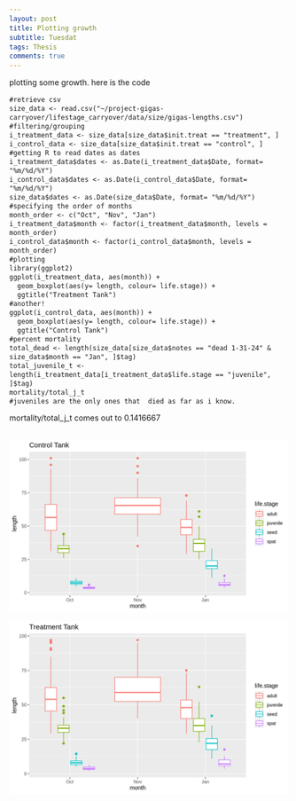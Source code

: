 ```yaml
---
layout: post
title: Plotting growth
subtitle: Tuesdat
tags: Thesis
comments: true
---
```

plotting some growth. here is the code
```{r}
#retrieve csv
size_data <- read.csv("~/project-gigas-carryover/lifestage_carryover/data/size/gigas-lengths.csv")
#filtering/grouping
i_treatment_data <- size_data[size_data$init.treat == "treatment", ]
i_control_data <- size_data[size_data$init.treat == "control", ]
#getting R to read dates as dates
i_treatment_data$dates <- as.Date(i_treatment_data$Date, format= "%m/%d/%Y")
i_control_data$dates <- as.Date(i_control_data$Date, format= "%m/%d/%Y")
size_data$dates <- as.Date(size_data$Date, format= "%m/%d/%Y")
#specifying the order of months
month_order <- c("Oct", "Nov", "Jan")
i_treatment_data$month <- factor(i_treatment_data$month, levels = month_order)
i_control_data$month <- factor(i_control_data$month, levels = month_order)
#plotting
library(ggplot2)
ggplot(i_treatment_data, aes(month)) +
  geom_boxplot(aes(y= length, colour= life.stage)) +
  ggtitle("Treatment Tank")
#another!
ggplot(i_control_data, aes(month)) +
  geom_boxplot(aes(y= length, colour= life.stage)) +
  ggtitle("Control Tank")
#percent mortality
total_dead <- length(size_data[size_data$notes == "dead 1-31-24" & size_data$month == "Jan", ]$tag)
total_juvenile_t <- length(i_treatment_data[i_treatment_data$life.stage == "juvenile", ]$tag)
mortality/total_j_t
#juveniles are the only ones that  died as far as i know.
```
mortality/total_j_t comes out to 0.1416667 <br><br>

![](https://github.com/Eric-Ess/Eric-Ess.github.io/blob/master/post_images/021324/control-growth.png?raw=true)

![](https://github.com/Eric-Ess/Eric-Ess.github.io/blob/master/post_images/021324/treatment-growth.png?raw=true)
